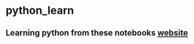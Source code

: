 # python_learn

## Learning python from these notebooks [website](https://github.com/jerry-git/learn-python3)
